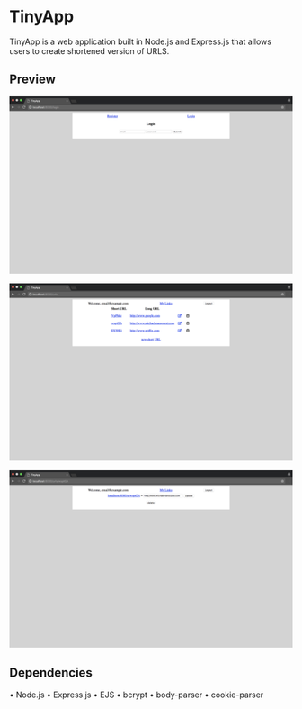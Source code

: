 # TinyApp

TinyApp is a web application built in Node.js and Express.js that allows users to create shortened version of URLS.

## Preview

![Login page](./docs/login.png)

![Homepage for logged in user displaying list of all short URLS](./docs/index.png)

![Edit page for existing URLS](./docs/update.png)

## Dependencies

• Node.js
• Express.js
• EJS
• bcrypt
• body-parser
• cookie-parser